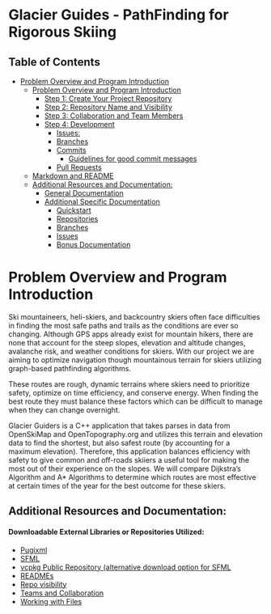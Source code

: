 <H1> Glacier Guides - PathFinding for Rigorous Skiing </h1>

<h2> Table of Contents </h2>

- [Problem Overview and Program Introduction](#problem-overview-and-program-introduction)
	- [Problem Overview and Program Introduction](#getting-started-with-the-project)
		- [Step 1: Create Your Project Repository](#step-1-create-your-project-repository)
		- [Step 2: Repository Name and Visibility](#step-2-repository-name-and-visibility)
		- [Step 3: Collaboration and Team Members](#step-3-collaboration-and-team-members)
		- [Step 4: Development](#step-4-development)
			- [Issues:](#issues)
			- [Branches](#branches)
			- [Commits](#commits)
				- [Guidelines for good commit messages](#guidelines-for-good-commit-messages)
			- [Pull Requests](#pull-requests)
	- [Markdown and README](#markdown-and-readme)
	- [Additional Resources and Documentation:](#additional-resources-and-documentation)
		- [General Documentation](#general-documentation)
		- [Additional Specific Documentation](#additional-specific-documentation)
			- [Quickstart](#quickstart)
			- [Repositories](#repositories)
			- [Branches](#branches-1)
			- [Issues](#issues-1)
			- [Bonus Documentation](#bonus-documentation)

# Problem Overview and Program Introduction

Ski mountaineers, heli-skiers, and backcountry skiers often face difficulties in finding the most safe paths and trails as the conditions are ever so changing. Although GPS apps already exist for mountain hikers, there are none that account for the steep slopes, elevation and altitude changes, avalanche risk, and weather conditions for skiers. With our project we are aiming to optimize navigation though mountainous terrain for skiers utilizing graph-based pathfinding algorithms.

 These routes are rough, dynamic terrains where skiers need to prioritize safety, optimize on time efficiency, and conserve energy. When finding the best route they must balance these factors which can be difficult to manage when they can change overnight.
 
Glacier Guiders is a C++ application that takes parses in data from OpenSkiMap and OpenTopography.org and utilizes this terrain and elevation data to find the shortest, but also safest route (by accounting for a maximum elevation).
Therefore, this application balances efficiency with safety to give common and off-roads skiiers a useful tool for making the most out of their experience on the slopes.  We will compare Dijkstra’s Algorithm and A* Algorithms to determine which routes are most effective at certain times of the year for the best outcome for these skiers.


## Additional Resources and Documentation:

#### Downloadable External Libraries or Repositories Utilized:

- [Pugixml](https://pugixml.org/)
- [SFML](https://www.sfml-dev.org/tutorials/1.6/start-vc.php)
- [vcpkg Public Repository (alternative download option for SFML](https://github.com/microsoft/vcpkg)
- [READMEs](https://docs.github.com/en/repositories/managing-your-repositorys-settings-and-features/customizing-your-repository/about-readmes)
- [Repo visibility](https://docs.github.com/en/repositories/managing-your-repositorys-settings-and-features/managing-repository-settings/setting-repository-visibility)
- [Teams and Collaboration](https://docs.github.com/en/repositories/managing-your-repositorys-settings-and-features/managing-repository-settings/managing-teams-and-people-with-access-to-your-repository)
- [Working with Files](https://docs.github.com/en/repositories/working-with-files)
